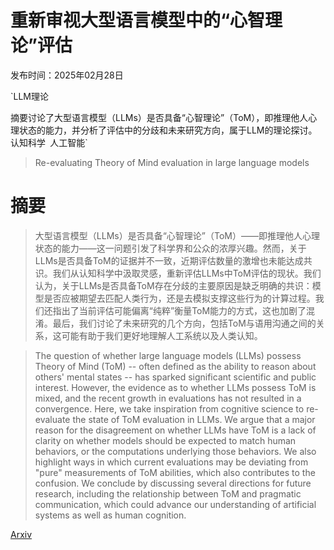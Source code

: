 # 重新审视大型语言模型中的“心智理论”评估

发布时间：2025年02月28日

`LLM理论

摘要讨论了大型语言模型（LLMs）是否具备“心智理论”（ToM），即推理他人心理状态的能力，并分析了评估中的分歧和未来研究方向，属于LLM的理论探讨。` `认知科学` `人工智能`

> Re-evaluating Theory of Mind evaluation in large language models

# 摘要

> 大型语言模型（LLMs）是否具备“心智理论”（ToM）——即推理他人心理状态的能力——这一问题引发了科学界和公众的浓厚兴趣。然而，关于LLMs是否具备ToM的证据并不一致，近期评估数量的激增也未能达成共识。我们从认知科学中汲取灵感，重新评估LLMs中ToM评估的现状。我们认为，关于LLMs是否具备ToM存在分歧的主要原因是缺乏明确的共识：模型是否应被期望去匹配人类行为，还是去模拟支撑这些行为的计算过程。我们还指出了当前评估可能偏离“纯粹”衡量ToM能力的方式，这也加剧了混淆。最后，我们讨论了未来研究的几个方向，包括ToM与语用沟通之间的关系，这可能有助于我们更好地理解人工系统以及人类认知。

> The question of whether large language models (LLMs) possess Theory of Mind (ToM) -- often defined as the ability to reason about others' mental states -- has sparked significant scientific and public interest. However, the evidence as to whether LLMs possess ToM is mixed, and the recent growth in evaluations has not resulted in a convergence. Here, we take inspiration from cognitive science to re-evaluate the state of ToM evaluation in LLMs. We argue that a major reason for the disagreement on whether LLMs have ToM is a lack of clarity on whether models should be expected to match human behaviors, or the computations underlying those behaviors. We also highlight ways in which current evaluations may be deviating from "pure" measurements of ToM abilities, which also contributes to the confusion. We conclude by discussing several directions for future research, including the relationship between ToM and pragmatic communication, which could advance our understanding of artificial systems as well as human cognition.

[Arxiv](https://arxiv.org/abs/2502.21098)
